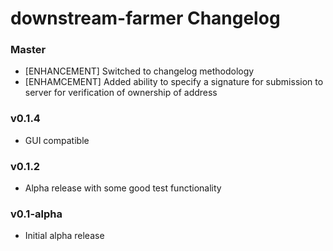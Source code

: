 # downstream-farmer Changelog

### Master

* [ENHANCEMENT] Switched to changelog methodology
* [ENHAMCEMENT] Added ability to specify a signature for submission to server for verification of ownership of address

### v0.1.4

* GUI compatible

### v0.1.2

* Alpha release with some good test functionality

### v0.1-alpha

* Initial alpha release
